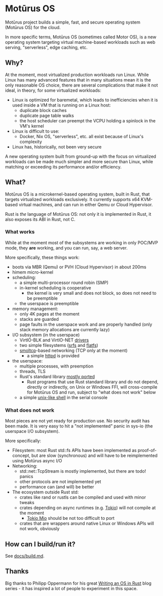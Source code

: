 # Motūrus OS

Motūrus project builds a simple, fast, and secure operating system (Motūrus OS) for the cloud.

In more specific terms, Motūrus OS (sometimes called Motor OS),
is a new operating system targeting virtual machine-based workloads such as web serving, "serverless", edge caching, etc.

## Why?

At the moment, most virtualized production workloads run Linux.
While Linux has many advanced features that in many
situations mean it is the only reasonable OS choice, there are
several complications that make it not ideal, in theory,
for some virtualized workloads:

* Linux is optimized for baremetal, which leads to inefficiencies
when it is used inside a VM that is running on a Linux host:
  * duplicate block caches
  * duplicate page table walks
  * the host scheduler can preempt the VCPU holding a spinlock in the VM's kernel
* Linux is difficult to use:
  * Docker, Nix OS, "serverless", etc. all exist because of Linux's complexity
* Linux has, historically, not been very secure

A new operating system built from ground-up with the focus
on virtualized workloads can be made much simpler and more
secure than Linux, while matching or exceeding its 
performance and/or efficiency.

## What?

Motūrus OS is a microkernel-based operating system, built in
Rust, that targets virtualized workloads exclusively. It
currently supports x64 KVM-based virtual machines, and can
run in either Qemu or Cloud Hypervisor.

Rust is _the_ language of Motūrus OS: not only it is
implemented in Rust, it also exposes its ABI in Rust, not C.

### What works

While at the moment most of the subsystems are working in only
POC/MVP mode, they **are** working, and you can run, say, a web
server.

More specifically, these things work:

* boots via MBR (Qemu) or PVH (Cloud Hypervisor) in about 200ms
* himem micro-kernel
* scheduling:
  * a simple multi-processor round robin (SMP)
  * in-kernel scheduling is cooperative
    * the kernel is very small and does not block, so does not need to be preemptible
  * the userspace is preemptible
* memory management:
  * only 4K pages at the moment
  * stacks are guarded
  * page faults in the userspace work and are properly handled (only stack memory allocations are currently lazy)
* I/O subsystem (in the userspace)
  * VirtIO-BLK and VirtIO-NET [drivers](https://github.com/moturus/motor-os/tree/main/src/lib/virtio)
  * two simple filesystems
  ([srfs](https://crates.io/crates/srfs) and
  [flatfs](https://crates.io/crates/flatfs))
  * [smoltcp](https://crates.io/crates/smoltcp)-based networking (TCP only at the moment)
    * a simple [httpd](https://github.com/moturus/motor-os/tree/main/src/bin/httpd) is provided
* the userspace:
  * multiple processes, with preemption
  * threads, TLS
  * Rust's standard library [mostly ported](https://github.com/moturus/rust/tree/moturus-2023-12-16)
    * Rust programs that use Rust standard library and do not
    depend, directly or indirectly, on Unix or Windows FFI,
    will cross-compile for Motūrus OS and run, subject to
    "what does not work" below
  * a simple [unix-like shell](https://github.com/moturus/rush) in the serial console

### What does not work

Most pieces are not yet ready for production use. No security
audit has been made. It is very easy to hit a "not implemented"
panic in sys-io (the userspace I/O subsystem).

More specifically:

* Filesystem: most Rust std::fs APIs have been implemented as 
  proof-of-concept, but are slow (synchronous) and will
  have to be reimplemented using Motūrus async I/O
* Networking:
  * std::net::TcpStream is mostly implemented, but there are
  todo! panics
  * other protocols are not implemented yet
  * performance can (and will) be better
* The ecosystem outside Rust std:
  * crates like rand or rustls can be compiled and used
    with minor tweaks
  * crates depending on async runtimes (e.g.
  [Tokio](https://tokio.rs/)) will not compile at the moment
    * [Tokio Mio](https://github.com/tokio-rs/mio) should be
    not too difficult to port
  * crates that are wrappers around native Linux or Windows APIs
    will not work, obviously

## How can I build/run it? 

See [docs/build.md](docs/build.md).

## Thanks

Big thanks to Philipp Oppermann for his great [Writing an OS in Rust](https://os.phil-opp.com/) blog series - it has inspired a lot of people to experiment in this space.